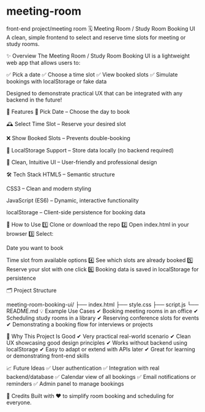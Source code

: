 # meeting-room
front-end project/meeting room
🗓️ Meeting Room / Study Room Booking UI
A clean, simple frontend to select and reserve time slots for meeting or study rooms.

✨ Overview
The Meeting Room / Study Room Booking UI is a lightweight web app that allows users to:

✅ Pick a date
✅ Choose a time slot
✅ View booked slots
✅ Simulate bookings with localStorage or fake data

Designed to demonstrate practical UX that can be integrated with any backend in the future!

🌟 Features
📅 Pick Date – Choose the day to book

🕰️ Select Time Slot – Reserve your desired slot

❌ Show Booked Slots – Prevents double-booking

💾 LocalStorage Support – Store data locally (no backend required)

🎨 Clean, Intuitive UI – User-friendly and professional design


🛠️ Tech Stack
HTML5 – Semantic structure

CSS3 – Clean and modern styling

JavaScript (ES6) – Dynamic, interactive functionality

localStorage – Client-side persistence for booking data

🚀 How to Use
1️⃣ Clone or download the repo
2️⃣ Open index.html in your browser
3️⃣ Select:

Date you want to book

Time slot from available options
4️⃣ See which slots are already booked
5️⃣ Reserve your slot with one click
6️⃣ Booking data is saved in localStorage for persistence

🗂️ Project Structure

meeting-room-booking-ui/
  ├── index.html
  ├── style.css
  ├── script.js
  └── README.md
💡 Example Use Cases
✔ Booking meeting rooms in an office
✔ Scheduling study rooms in a library
✔ Reserving conference slots for events
✔ Demonstrating a booking flow for interviews or projects

🤝 Why This Project Is Good
✔ Very practical real-world scenario
✔ Clean UX showcasing good design principles
✔ Works without backend using localStorage
✔ Easy to adapt or extend with APIs later
✔ Great for learning or demonstrating front-end skills


📈 Future Ideas
✅ User authentication
✅ Integration with real backend/database
✅ Calendar view of all bookings
✅ Email notifications or reminders
✅ Admin panel to manage bookings


🙏 Credits
Built with ❤️ to simplify room booking and scheduling for everyone.

